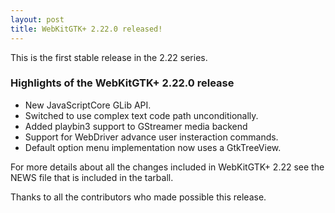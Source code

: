 ```yaml
---
layout: post
title: WebKitGTK+ 2.22.0 released!
---
```


This is the first stable release in the 2.22 series.

### Highlights of the WebKitGTK+ 2.22.0 release

 - New JavaScriptCore GLib API.
 - Switched to use complex text code path unconditionally.
 - Added playbin3 support to GStreamer media backend
 - Support for WebDriver advance user insteraction commands.
 - Default option menu implementation now uses a GtkTreeView.

For more details about all the changes included in WebKitGTK+ 2.22 see
the NEWS file that is included in the tarball.

Thanks to all the contributors who made possible this release.
